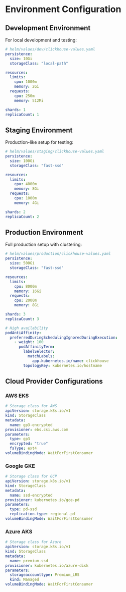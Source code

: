 # Environment Configuration

## Development Environment

For local development and testing:

```yaml
# helm/values/dev/clickhouse-values.yaml
persistence:
  size: 10Gi
  storageClass: "local-path"

resources:
  limits:
    cpu: 1000m
    memory: 2Gi
  requests:
    cpu: 250m
    memory: 512Mi

shards: 1
replicaCount: 1
```

## Staging Environment

Production-like setup for testing:

```yaml
# helm/values/staging/clickhouse-values.yaml
persistence:
  size: 100Gi
  storageClass: "fast-ssd"

resources:
  limits:
    cpu: 4000m
    memory: 8Gi
  requests:
    cpu: 1000m
    memory: 4Gi

shards: 2
replicaCount: 2
```

## Production Environment

Full production setup with clustering:

```yaml
# helm/values/production/clickhouse-values.yaml
persistence:
  size: 500Gi
  storageClass: "fast-ssd"

resources:
  limits:
    cpu: 8000m
    memory: 16Gi
  requests:
    cpu: 2000m
    memory: 8Gi

shards: 3
replicaCount: 3

# High availability
podAntiAffinity:
  preferredDuringSchedulingIgnoredDuringExecution:
    - weight: 100
      podAffinityTerm:
        labelSelector:
          matchLabels:
            app.kubernetes.io/name: clickhouse
        topologyKey: kubernetes.io/hostname
```

## Cloud Provider Configurations

### AWS EKS

```yaml
# Storage class for AWS
apiVersion: storage.k8s.io/v1
kind: StorageClass
metadata:
  name: gp3-encrypted
provisioner: ebs.csi.aws.com
parameters:
  type: gp3
  encrypted: "true"
  fsType: ext4
volumeBindingMode: WaitForFirstConsumer
```

### Google GKE

```yaml
# Storage class for GCP
apiVersion: storage.k8s.io/v1
kind: StorageClass
metadata:
  name: ssd-encrypted
provisioner: kubernetes.io/gce-pd
parameters:
  type: pd-ssd
  replication-type: regional-pd
volumeBindingMode: WaitForFirstConsumer
```

### Azure AKS

```yaml
# Storage class for Azure
apiVersion: storage.k8s.io/v1
kind: StorageClass
metadata:
  name: premium-ssd
provisioner: kubernetes.io/azure-disk
parameters:
  storageaccounttype: Premium_LRS
  kind: Managed
volumeBindingMode: WaitForFirstConsumer
```
